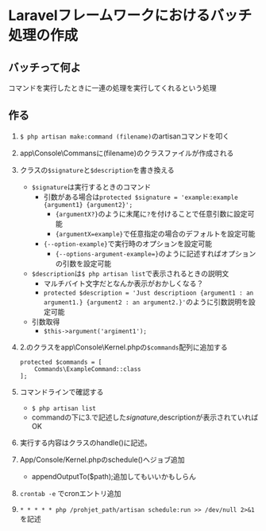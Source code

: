 # Laravelフレームワークにおけるバッチ処理の作成

## バッチって何よ
コマンドを実行したときに一連の処理を実行してくれるという処理

## 作る
1. `$ php artisan make:command (filename)`のartisanコマンドを叩く

2. app\Console\Commansに(filename)のクラスファイルが作成される

3. クラスの`$signature`と`$description`を書き換える
	- `$signature`は実行するときのコマンド
		- 引数がある場合は`protected $signature = 'example:example {argument1} {argument2}';`
			- `{argumentX?}`のように末尾に`?`を付けることで任意引数に設定可能
			- `{argumentX=example}`で任意指定の場合のデフォルトを設定可能
		- `{--option-example}`で実行時のオプションを設定可能
			- `{--options-argument-example=}`のように記述すればオプションの引数を設定可能
	- `$description`は`$ php artisan list`で表示されるときの説明文
		- マルチバイト文字だとなんか表示がおかしくなる？
		- `protected $description = 'Just descriptioon {argument1 : an argument1.} {argument2 : an argument2.}'`のように引数説明を設定可能
	- 引数取得
		- `$this->argument('argiment1');`

4. 2.のクラスをapp\Console\Kernel.phpの`$commands`配列に追加する

   ```
   protected $commands = [
	   Commands\ExampleCommand::class
   ];
   ```

5. コマンドラインで確認する
	- `$ php artisan list`
	- commandの下に3.で記述した$signature,$descriptionが表示されていればOK

6. 実行する内容はクラスのhandle()に記述。

7. App/Console/Kernel.phpのschedule()へジョブ追加
   + appendOutputTo($path);追加してもいいかもしらん

8. `crontab -e` でcronエントリ追加
9. `* * * * * php /prohjet_path/artisan schedule:run >> /dev/null 2>&1` を記述
